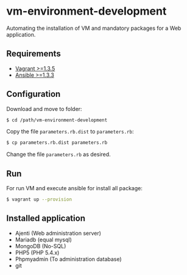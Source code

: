 vm-environment-development
==========================

Automating the installation of VM and mandatory packages for a Web application.

Requirements
------------

* [Vagrant >=1.3.5](docs/vagrant-install.md)
* [Ansible >=1.3.3](docs/ansible-install.md)

Configuration
-------------

Download and move to folder:

```bash
$ cd /path/vm-environment-development
```
Copy the file `parameters.rb.dist` to `parameters.rb`:

```bash
$ cp parameters.rb.dist parameters.rb
```
Change the file `parameters.rb` as desired.

Run
---

For run VM and execute ansible for install all package:

```bash
$ vagrant up --provision
```

Installed application
---------------------

* Ajenti (Web administration server)
* Mariadb (equal mysql)
* MongoDB (No-SQL)
* PHP5 (PHP 5.4.x)
* Phpmyadmin (To administration database)
* git

